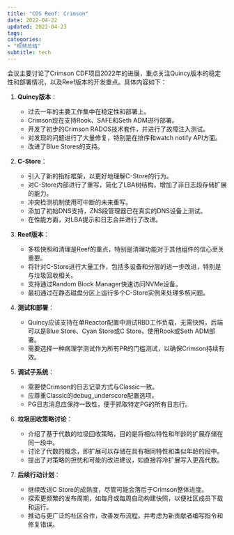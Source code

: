 ```yaml
---
title: "CDS Reef: Crimson"
date: 2022-04-22
updated: 2022-04-23
tags:
categories:
- "视频总结"
subtitle: tech
---
```



会议主要讨论了Crimson CDF项目2022年的进展，重点关注Quincy版本的稳定性和部署情况，以及Reef版本的开发重点。具体内容如下：

1. **Quincy版本**：
   - 过去一年的主要工作集中在稳定性和部署上。
   - Crimson现在支持Rook、SAFE和Seth ADM进行部署。
   - 开发了初步的Crimson RADOS技术套件，并进行了故障注入测试。
   - 对发现的问题进行了大量修复，特别是在排序和watch notify API方面。
   - 改进了Blue Stores的支持。

2. **C-Store**：
   - 引入了新的指标框架，以更好地理解C-Store的行为。
   - 对C-Store内部进行了重写，简化了LBA树结构，增加了非日志段存储扩展的能力。
   - 冲突检测机制使用可中断的未来重写。
   - 添加了初始DNS支持，ZNS段管理器已在真实的DNS设备上测试。
   - 在性能方面，对LBA提示和日志合并进行了改进。

3. **Reef版本**：
   - 多核快照和清理是Reef的重点，特别是清理功能对于其他组件的信心至关重要。
   - 将针对C-Store进行大量工作，包括多设备和分层的进一步改进，特别是与垃圾回收相关。
   - 支持通过Random Block Manager快速访问NVMe设备。
   - 最初通过在静态磁盘分区上运行多个C-Store实例来处理多核问题。

4. **测试和部署**：
   - Quincy应该支持在单Reactor配置中测试RBD工作负载，无需快照，后端可以是Blue Store、Cyan Store或C Store，使用Rook或Seth ADM部署。
   - 需要选择一种病理学测试作为所有PR的门槛测试，以确保Crimson持续有效。

5. **调试子系统**：
   - 需要使Crimson的日志记录方式与Classic一致。
   - 应尊重Classic的debug_underscore配置选项。
   - PG日志消息应保持一致性，便于抓取特定PG的所有日志行。

6. **垃圾回收策略讨论**：
   - 介绍了基于代数的垃圾回收策略，目的是将相似特性和年龄的扩展存储在同一段中。
   - 讨论了代数的概念，即扩展可以存储在具有相同特性和类似年龄的段中。
   - 提出了对策略的担忧和可能的改进建议，如直接将冷扩展写入更高代数。

7. **后续行动计划**：
   - 继续改进C Store的成熟度，尽管可能会落后于Crimson整体进度。
   - 探索更频繁的发布周期，如每月或每周自动构建快照，以便社区成员下载和运行。
   - 推动与更广泛的社区合作，改善发布流程，并考虑为新贡献者编写指令和修复错误。